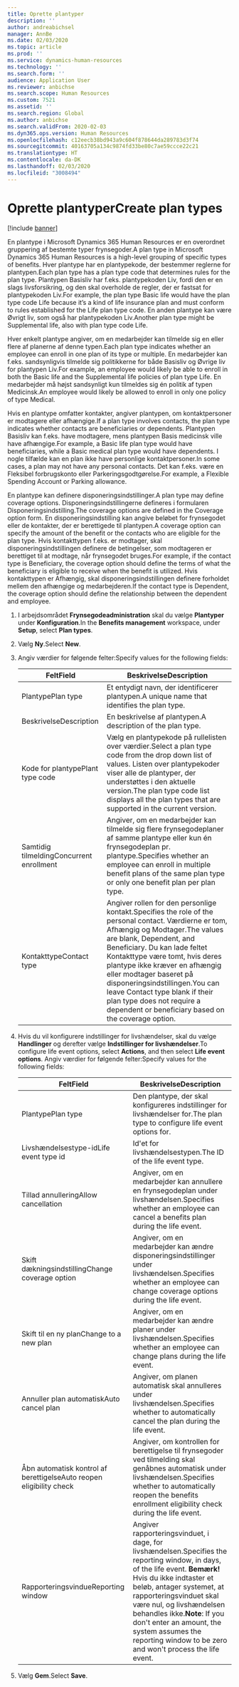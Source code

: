 ```yaml
---
title: Oprette plantyper
description: ''
author: andreabichsel
manager: AnnBe
ms.date: 02/03/2020
ms.topic: article
ms.prod: ''
ms.service: dynamics-human-resources
ms.technology: ''
ms.search.form: ''
audience: Application User
ms.reviewer: anbichse
ms.search.scope: Human Resources
ms.custom: 7521
ms.assetid: ''
ms.search.region: Global
ms.author: anbichse
ms.search.validFrom: 2020-02-03
ms.dyn365.ops.version: Human Resources
ms.openlocfilehash: c12eecb38bd943a9c604f878644da289783d3f74
ms.sourcegitcommit: 40163705a134c9874fd33be80c7ae59ccce22c21
ms.translationtype: HT
ms.contentlocale: da-DK
ms.lasthandoff: 02/03/2020
ms.locfileid: "3008494"
---
```

# <a name="create-plan-types"></a><span data-ttu-id="c61d9-102">Oprette plantyper</span><span class="sxs-lookup"><span data-stu-id="c61d9-102">Create plan types</span></span>

[!include [banner](includes/preview-feature.md)]

<span data-ttu-id="c61d9-103">En plantype i Microsoft Dynamics 365 Human Resources er en overordnet gruppering af bestemte typer frynsegoder.</span><span class="sxs-lookup"><span data-stu-id="c61d9-103">A plan type in Microsoft Dynamics 365 Human Resources is a high-level grouping of specific types of benefits.</span></span> <span data-ttu-id="c61d9-104">Hver plantype har en plantypekode, der bestemmer reglerne for plantypen.</span><span class="sxs-lookup"><span data-stu-id="c61d9-104">Each plan type has a plan type code that determines rules for the plan type.</span></span> <span data-ttu-id="c61d9-105">Plantypen Basisliv har f.eks. plantypekoden Liv, fordi den er en slags livsforsikring, og den skal overholde de regler, der er fastsat for plantypekoden Liv.</span><span class="sxs-lookup"><span data-stu-id="c61d9-105">For example, the plan type Basic life would have the plan type code Life because it’s a kind of life insurance plan and must conform to rules established for the Life plan type code.</span></span> <span data-ttu-id="c61d9-106">En anden plantype kan være Øvrigt liv, som også har plantypekoden Liv.</span><span class="sxs-lookup"><span data-stu-id="c61d9-106">Another plan type might be Supplemental life, also with plan type code Life.</span></span>

<span data-ttu-id="c61d9-107">Hver enkelt plantype angiver, om en medarbejder kan tilmelde sig en eller flere af planerne af denne typen.</span><span class="sxs-lookup"><span data-stu-id="c61d9-107">Each plan type indicates whether an employee can enroll in one plan of its type or multiple.</span></span> <span data-ttu-id="c61d9-108">En medarbejder kan f.eks. sandsynligvis tilmelde sig politikkerne for både Basisliv og Øvrige liv for plantypen Liv.</span><span class="sxs-lookup"><span data-stu-id="c61d9-108">For example, an employee would likely be able to enroll in both the Basic life and the Supplemental life policies of plan type Life.</span></span> <span data-ttu-id="c61d9-109">En medarbejder må højst sandsynligt kun tilmeldes sig én politik af typen Medicinsk.</span><span class="sxs-lookup"><span data-stu-id="c61d9-109">An employee would likely be allowed to enroll in only one policy of type Medical.</span></span>

<span data-ttu-id="c61d9-110">Hvis en plantype omfatter kontakter, angiver plantypen, om kontaktpersoner er modtagere eller afhængige.</span><span class="sxs-lookup"><span data-stu-id="c61d9-110">If a plan type involves contacts, the plan type indicates whether contacts are beneficiaries or dependents.</span></span> <span data-ttu-id="c61d9-111">Plantypen Basisliv kan f.eks. have modtagere, mens plantypen Basis medicinsk ville have afhængige.</span><span class="sxs-lookup"><span data-stu-id="c61d9-111">For example, a Basic life plan type would have beneficiaries, while a Basic medical plan type would have dependents.</span></span> <span data-ttu-id="c61d9-112">I nogle tilfælde kan en plan ikke have personlige kontaktpersoner.</span><span class="sxs-lookup"><span data-stu-id="c61d9-112">In some cases, a plan may not have any personal contacts.</span></span> <span data-ttu-id="c61d9-113">Det kan f.eks. være en Fleksibel forbrugskonto eller Parkeringsgodtgørelse.</span><span class="sxs-lookup"><span data-stu-id="c61d9-113">For example, a Flexible Spending Account or Parking allowance.</span></span>

<span data-ttu-id="c61d9-114">En plantype kan definere disponeringsindstillinger.</span><span class="sxs-lookup"><span data-stu-id="c61d9-114">A plan type may define coverage options.</span></span> <span data-ttu-id="c61d9-115">Disponeringsindstillingerne defineres i formularen Disponeringsindstilling.</span><span class="sxs-lookup"><span data-stu-id="c61d9-115">The coverage options are defined in the Coverage option form.</span></span> <span data-ttu-id="c61d9-116">En disponeringsindstilling kan angive beløbet for frynsegodet eller de kontakter, der er berettigede til plantypen.</span><span class="sxs-lookup"><span data-stu-id="c61d9-116">A coverage option can specify the amount of the benefit or the contacts who are eligible for the plan type.</span></span> <span data-ttu-id="c61d9-117">Hvis kontakttypen f.eks. er modtager, skal disponeringsindstillingen definere de betingelser, som modtageren er berettiget til at modtage, når frynsegodet bruges.</span><span class="sxs-lookup"><span data-stu-id="c61d9-117">For example, if the contact type is Beneficiary, the coverage option should define the terms of what the beneficiary is eligible to receive when the benefit is utilized.</span></span> <span data-ttu-id="c61d9-118">Hvis kontakttypen er Afhængig, skal disponeringsindstillingen definere forholdet mellem den afhængige og medarbejderen.</span><span class="sxs-lookup"><span data-stu-id="c61d9-118">If the contact type is Dependent, the coverage option should define the relationship between the dependent and employee.</span></span> 

1. <span data-ttu-id="c61d9-119">I arbejdsområdet **Frynsegodeadministration** skal du vælge **Plantyper** under **Konfiguration**.</span><span class="sxs-lookup"><span data-stu-id="c61d9-119">In the **Benefits management** workspace, under **Setup**, select **Plan types**.</span></span>

2. <span data-ttu-id="c61d9-120">Vælg **Ny**.</span><span class="sxs-lookup"><span data-stu-id="c61d9-120">Select **New**.</span></span>

3. <span data-ttu-id="c61d9-121">Angiv værdier for følgende felter:</span><span class="sxs-lookup"><span data-stu-id="c61d9-121">Specify values for the following fields:</span></span>

   | <span data-ttu-id="c61d9-122">Felt</span><span class="sxs-lookup"><span data-stu-id="c61d9-122">Field</span></span> | <span data-ttu-id="c61d9-123">Beskrivelse</span><span class="sxs-lookup"><span data-stu-id="c61d9-123">Description</span></span> |
   | --- | --- |
   | <span data-ttu-id="c61d9-124">Plantype</span><span class="sxs-lookup"><span data-stu-id="c61d9-124">Plan type</span></span> | <span data-ttu-id="c61d9-125">Et entydigt navn, der identificerer plantypen.</span><span class="sxs-lookup"><span data-stu-id="c61d9-125">A unique name that identifies the plan type.</span></span> |
   | <span data-ttu-id="c61d9-126">Beskrivelse</span><span class="sxs-lookup"><span data-stu-id="c61d9-126">Description</span></span> | <span data-ttu-id="c61d9-127">En beskrivelse af plantypen.</span><span class="sxs-lookup"><span data-stu-id="c61d9-127">A description of the plan type.</span></span> |
   | <span data-ttu-id="c61d9-128">Kode for plantype</span><span class="sxs-lookup"><span data-stu-id="c61d9-128">Plant type code</span></span> | <span data-ttu-id="c61d9-129">Vælg en plantypekode på rullelisten over værdier.</span><span class="sxs-lookup"><span data-stu-id="c61d9-129">Select a plan type code from the drop down list of values.</span></span> <span data-ttu-id="c61d9-130">Listen over plantypekoder viser alle de plantyper, der understøttes i den aktuelle version.</span><span class="sxs-lookup"><span data-stu-id="c61d9-130">The plan type code list displays all the plan types that are supported in the current version.</span></span> |
   | <span data-ttu-id="c61d9-131">Samtidig tilmelding</span><span class="sxs-lookup"><span data-stu-id="c61d9-131">Concurrent enrollment</span></span> | <span data-ttu-id="c61d9-132">Angiver, om en medarbejder kan tilmelde sig flere frynsegodeplaner af samme plantype eller kun én frynsegodeplan pr. plantype.</span><span class="sxs-lookup"><span data-stu-id="c61d9-132">Specifies whether an employee can enroll in multiple benefit plans of the same plan type or only one benefit plan per plan type.</span></span> |
   | <span data-ttu-id="c61d9-133">Kontakttype</span><span class="sxs-lookup"><span data-stu-id="c61d9-133">Contact type</span></span> | <span data-ttu-id="c61d9-134">Angiver rollen for den personlige kontakt.</span><span class="sxs-lookup"><span data-stu-id="c61d9-134">Specifies the role of the personal contact.</span></span> <span data-ttu-id="c61d9-135">Værdierne er tom, Afhængig og Modtager.</span><span class="sxs-lookup"><span data-stu-id="c61d9-135">The values are blank, Dependent, and Beneficiary.</span></span> <span data-ttu-id="c61d9-136">Du kan lade feltet Kontakttype være tomt, hvis deres plantype ikke kræver en afhængig eller modtager baseret på disponeringsindstillingen.</span><span class="sxs-lookup"><span data-stu-id="c61d9-136">You can leave Contact type blank if their plan type does not require a dependent or beneficiary based on the coverage option.</span></span> |

4. <span data-ttu-id="c61d9-137">Hvis du vil konfigurere indstillinger for livshændelser, skal du vælge **Handlinger** og derefter vælge **Indstillinger for livshændelser**.</span><span class="sxs-lookup"><span data-stu-id="c61d9-137">To configure life event options, select **Actions**, and then select **Life event options**.</span></span> <span data-ttu-id="c61d9-138">Angiv værdier for følgende felter:</span><span class="sxs-lookup"><span data-stu-id="c61d9-138">Specify values for the following fields:</span></span>

   | <span data-ttu-id="c61d9-139">Felt</span><span class="sxs-lookup"><span data-stu-id="c61d9-139">Field</span></span> | <span data-ttu-id="c61d9-140">Beskrivelse</span><span class="sxs-lookup"><span data-stu-id="c61d9-140">Description</span></span> |
   | --- | --- |
   | <span data-ttu-id="c61d9-141">Plantype</span><span class="sxs-lookup"><span data-stu-id="c61d9-141">Plan type</span></span> | <span data-ttu-id="c61d9-142">Den plantype, der skal konfigureres indstillinger for livshændelser for.</span><span class="sxs-lookup"><span data-stu-id="c61d9-142">The plan type to configure life event options for.</span></span> |
   | <span data-ttu-id="c61d9-143">Livshændelsestype-id</span><span class="sxs-lookup"><span data-stu-id="c61d9-143">Life event type id</span></span> | <span data-ttu-id="c61d9-144">Id'et for livshændelsestypen.</span><span class="sxs-lookup"><span data-stu-id="c61d9-144">The ID of the life event type.</span></span> |
   | <span data-ttu-id="c61d9-145">Tillad annullering</span><span class="sxs-lookup"><span data-stu-id="c61d9-145">Allow cancellation</span></span> | <span data-ttu-id="c61d9-146">Angiver, om en medarbejder kan annullere en frynsegodeplan under livshændelsen.</span><span class="sxs-lookup"><span data-stu-id="c61d9-146">Specifies whether an employee can cancel a benefits plan during the life event.</span></span> |
   |<span data-ttu-id="c61d9-147">Skift dækningsindstilling</span><span class="sxs-lookup"><span data-stu-id="c61d9-147">Change coverage option</span></span> | <span data-ttu-id="c61d9-148">Angiver, om en medarbejder kan ændre disponeringsindstillinger under livshændelsen.</span><span class="sxs-lookup"><span data-stu-id="c61d9-148">Specifies whether an employee can change coverage options during the life event.</span></span> |
   | <span data-ttu-id="c61d9-149">Skift til en ny plan</span><span class="sxs-lookup"><span data-stu-id="c61d9-149">Change to a new plan</span></span> | <span data-ttu-id="c61d9-150">Angiver, om en medarbejder kan ændre planer under livshændelsen.</span><span class="sxs-lookup"><span data-stu-id="c61d9-150">Specifies whether an employee can change plans during the life event.</span></span> |
   | <span data-ttu-id="c61d9-151">Annuller plan automatisk</span><span class="sxs-lookup"><span data-stu-id="c61d9-151">Auto cancel plan</span></span> |<span data-ttu-id="c61d9-152">Angiver, om planen automatisk skal annulleres under livshændelsen.</span><span class="sxs-lookup"><span data-stu-id="c61d9-152">Specifies whether to automatically cancel the plan during the life event.</span></span> |
   | <span data-ttu-id="c61d9-153">Åbn automatisk kontrol af berettigelse</span><span class="sxs-lookup"><span data-stu-id="c61d9-153">Auto reopen eligibility check</span></span> | <span data-ttu-id="c61d9-154">Angiver, om kontrollen for berettigelse til frynsegoder ved tilmelding skal genåbnes automatisk under livshændelsen.</span><span class="sxs-lookup"><span data-stu-id="c61d9-154">Specifies whether to automatically reopen the benefits enrollment eligibility check during the life event.</span></span> |
   | <span data-ttu-id="c61d9-155">Rapporteringsvindue</span><span class="sxs-lookup"><span data-stu-id="c61d9-155">Reporting window</span></span> | <span data-ttu-id="c61d9-156">Angiver rapporteringsvinduet, i dage, for livshændelsen.</span><span class="sxs-lookup"><span data-stu-id="c61d9-156">Specifies the reporting window, in days, of the life event.</span></span> <span data-ttu-id="c61d9-157">**Bemærk!** Hvis du ikke indtaster et beløb, antager systemet, at rapporteringsvinduet skal være nul, og livshændelsen behandles ikke.</span><span class="sxs-lookup"><span data-stu-id="c61d9-157">**Note**: If you don't enter an amount, the system assumes the reporting window to be zero and won't process the life event.</span></span> |

5. <span data-ttu-id="c61d9-158">Vælg **Gem**.</span><span class="sxs-lookup"><span data-stu-id="c61d9-158">Select **Save**.</span></span> 
